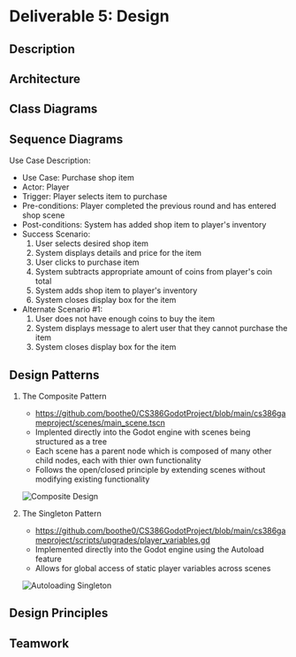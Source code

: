 # Deliverable 5: Design

## Description

## Architecture

## Class Diagrams

## Sequence Diagrams

Use Case Description: 

- Use Case: Purchase shop item
- Actor: Player
- Trigger: Player selects item to purchase
- Pre-conditions: Player completed the previous round and has entered shop scene
- Post-conditions: System has added shop item to player's inventory
- Success Scenario:
   1. User selects desired shop item
   2. System displays details and price for the item
   3. User clicks to purchase item
   4. System subtracts appropriate amount of coins from player's coin total
   5. System adds shop item to player's inventory
   6. System closes display box for the item
- Alternate Scenario #1:
   1. User does not have enough coins to buy the item
   2. System displays message to alert user that they cannot purchase the item
   3. System closes display box for the item

## Design Patterns
1. The Composite Pattern
   - https://github.com/boothe0/CS386GodotProject/blob/main/cs386gameproject/scenes/main_scene.tscn
   - Implented directly into the Godot engine with scenes being structured as a tree
   - Each scene has a parent node which is composed of many other child nodes, each with thier own functionality
   - Follows the open/closed principle by extending scenes without modifying existing functionality

   ![Composite Design](https://i.imgur.com/iQ7nSOh.png)

2. The Singleton Pattern
   - https://github.com/boothe0/CS386GodotProject/blob/main/cs386gameproject/scripts/upgrades/player_variables.gd
   - Implemented directly into the Godot engine using the Autoload feature
   - Allows for global access of static player variables across scenes

   ![Autoloading Singleton](https://i.imgur.com/5arA4lm.png)

## Design Principles

## Teamwork


